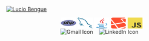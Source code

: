 
[![Lucio Bengue ](https://github-readme-stats.vercel.app/api?username=LucioDZ&show_icons=true&theme=dark)](https://github.com/anuraghazra/github-readme-stats)

<div align="center">
  <img align="center" alt="PHP Icon" height="30" width="40" src="https://raw.githubusercontent.com/devicons/devicon/master/icons/php/php-original.svg">
  <img align="center" alt="MySQL Icon" height="30" width="40" src="https://raw.githubusercontent.com/devicons/devicon/master/icons/mysql/mysql-original.svg">
  <img align="center" alt="Java Icon" height="30" width="40" src="https://raw.githubusercontent.com/devicons/devicon/master/icons/java/java-original.svg">
  <img align="center" alt="Laravel Icon" height="30" width="40" src="https://raw.githubusercontent.com/devicons/devicon/master/icons/laravel/laravel-plain.svg">
  <img align="center" alt="JavaScript Icon" height="30" width="40" src="https://raw.githubusercontent.com/devicons/devicon/master/icons/javascript/javascript-original.svg">
</div>

<div align="center">
  <a href="mailto:luciobenguejunior48@gmail.com" style="text-decoration: none;">
    <img alt="Gmail Icon" height="30" width="80" src="https://img.shields.io/badge/Gmail-D14836?style=for-the-badge&logo=gmail&logoColor=white">
  </a>&nbsp;&nbsp;
  <a href="https://www.linkedin.com/in/luciobengue/" style="text-decoration: none;">
    <img alt="LinkedIn Icon" height="30" width="80" src="https://img.shields.io/badge/LinkedIn-0077B5?style=for-the-badge&logo=linkedin&logoColor=white">
  </a>&nbsp;&nbsp;
</div>

